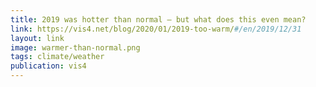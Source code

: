 ```yaml
---
title: 2019 was hotter than normal — but what does this even mean?
link: https://vis4.net/blog/2020/01/2019-too-warm/#/en/2019/12/31
layout: link
image: warmer-than-normal.png
tags: climate/weather
publication: vis4
---
```

